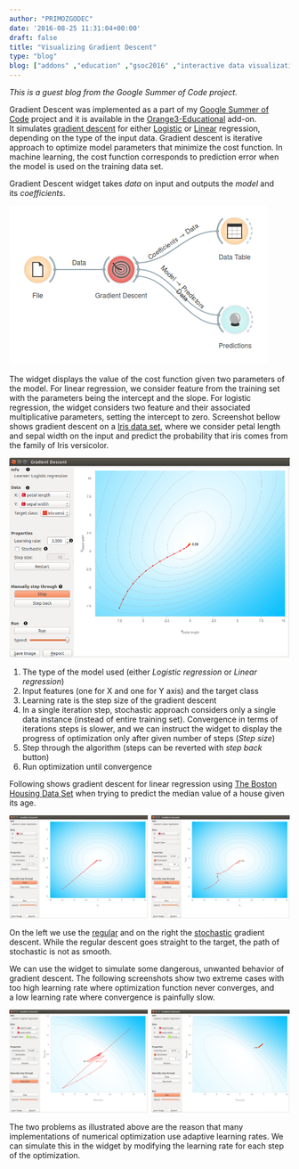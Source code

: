 ```yaml
---
author: "PRIMOZGODEC"
date: '2016-08-25 11:31:04+00:00'
draft: false
title: "Visualizing Gradient Descent"
type: "blog"
blog: ["addons" ,"education" ,"gsoc2016" ,"interactive data visualization"  ,"orange3" ]
---
```


_This is a guest blog from the Google Summer of Code project._



Gradient Descent was implemented as a part of my [Google Summer of Code](https://developers.google.com/open-source/gsoc/) project and it is available in the [Orange3-Educational](https://github.com/biolab/orange3-educational) add-on. It simulates [gradient descent](https://en.wikipedia.org/wiki/Gradient_descent) for either [Logistic](https://en.wikipedia.org/wiki/Logistic_regression) or [Linear](https://en.wikipedia.org/wiki/Linear_regression) regression, depending on the type of the input data. Gradient descent is iterative approach to optimize model parameters that minimize the cost function. In machine learning, the cost function corresponds to prediction error when the model is used on the training data set.

Gradient Descent widget takes _data_ on input and outputs the _model_ and its _coefficients_.

![](gradient-descent-flow.png)

The widget displays the value of the cost function given two parameters of the model. For linear regression, we consider feature from the training set with the parameters being the intercept and the slope. For logistic regression, the widget considers two feature and their associated multiplicative parameters, setting the intercept to zero. Screenshot bellow shows gradient descent on a [Iris data set](https://en.wikipedia.org/wiki/Iris_flower_data_set), where we consider petal length and sepal width on the input and predict the probability that iris comes from the family of Iris versicolor.

![](gradient-descent1-stamped.png)



1. The type of the model used (either _Logistic regression_ or _Linear regression_)
2. Input features (one for X and one for Y axis) and the target class
3. Learning rate is the step size of the gradient descent
4. In a single iteration step, stochastic approach considers only a single data instance (instead of entire training set). Convergence in terms of iterations steps is slower, and we can instruct the widget to display the progress of optimization only after given number of steps (_Step size_)
5. Step through the algorithm (steps can be reverted with _step back_ button)
6. Run optimization until convergence



Following shows gradient descent for linear regression using [The Boston Housing Data Set](https://archive.ics.uci.edu/ml/datasets/Housing) when trying to predict the median value of a house given its age.

![](gradient-descent-age.png)

On the left we use the [regular](https://en.wikipedia.org/wiki/Gradient_descent) and on the right the [stochastic](https://en.wikipedia.org/wiki/Stochastic_gradient_descent) gradient descent. While the regular descent goes straight to the target, the path of stochastic is not as smooth.

We can use the widget to simulate some dangerous, unwanted behavior of gradient descent. The following screenshots show two extreme cases with too high learning rate where optimization function never converges, and a low learning rate where convergence is painfully slow.

![](gradient-descent-extrems.png)

The two problems as illustrated above are the reason that many implementations of numerical optimization use adaptive learning rates. We can simulate this in the widget by modifying the learning rate for each step of the optimization.
